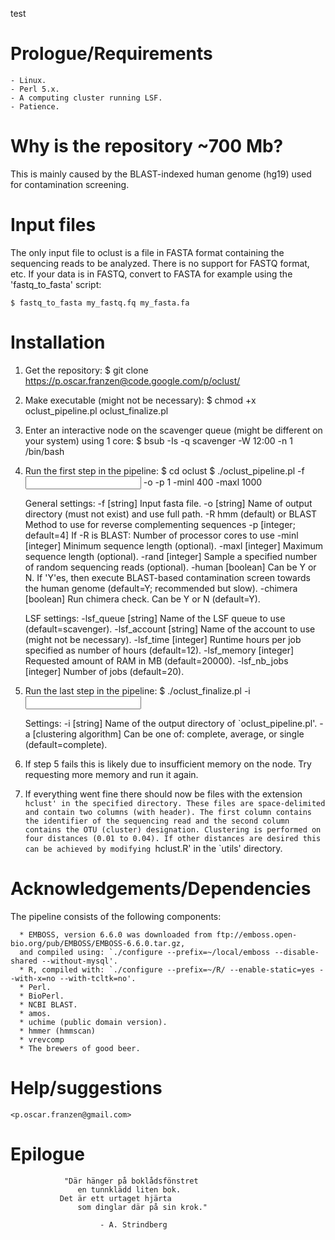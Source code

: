test

# Prologue/Requirements
	- Linux.
	- Perl 5.x.
	- A computing cluster running LSF.
	- Patience.


Why is the repository ~700 Mb?
==============================
This is mainly caused by the BLAST-indexed human genome (hg19) used for contamination screening.


Input files
===========
The only input file to oclust is a file in FASTA format containing the sequencing reads to be
analyzed. There is no support for FASTQ format, etc. If your data is in FASTQ, convert to FASTA
for example using the 'fastq_to_fasta' script:

	$ fastq_to_fasta my_fastq.fq my_fasta.fa


Installation
============
1. Get the repository:
	$ git clone https://p.oscar.franzen@code.google.com/p/oclust/

2. Make executable (might not be necessary):
	$ chmod +x oclust_pipeline.pl oclust_finalize.pl

3. Enter an interactive node on the scavenger queue (might be different on your system) using 1 core:
	$ bsub -Is -q scavenger -W 12:00 -n 1 /bin/bash

4. Run the first step in the pipeline:
	$ cd oclust
	$ ./oclust_pipeline.pl -f <input fasta file> -o <output directory> -p 1 -minl 400 -maxl 1000

    General settings:
    -f [string]                Input fasta file.
    -o [string]                Name of output directory (must not exist) and use full path.
    -R hmm (default) or BLAST  Method to use for reverse complementing sequences
    -p [integer; default=4]    If -R is BLAST: Number of processor cores to use
    -minl [integer]            Minimum sequence length (optional).
    -maxl [integer]            Maximum sequence length (optional).
    -rand [integer]            Sample a specified number of random sequencing reads (optional).
    -human [boolean]           Can be Y or N. If 'Y'es, then execute BLAST-based contamination
                               screen towards the human genome (default=Y; recommended but slow).
    -chimera [boolean]         Run chimera check. Can be Y or N (default=Y).

    LSF settings:
    -lsf_queue [string]        Name of the LSF queue to use (default=scavenger).
    -lsf_account [string]      Name of the account to use (might not be necessary).
    -lsf_time [integer]        Runtime hours per job specified as number of hours (default=12).
    -lsf_memory [integer]      Requested amount of RAM in MB (default=20000).
    -lsf_nb_jobs [integer]     Number of jobs (default=20).

5. Run the last step in the pipeline:
    $ ./oclust_finalize.pl -i <input directory>

    Settings:
    -i [string]                  Name of the output directory of `oclust_pipeline.pl'.
    -a [clustering algorithm]    Can be one of: complete, average, or single (default=complete).

6. If step 5 fails this is likely due to insufficient memory on the node. Try requesting more
   memory and run it again.

7. If everything went fine there should now be files with the extension `hclust' in the specified
   directory. These files are space-delimited and contain two columns (with header). The first column
   contains the identifier of the sequencing read and the second column contains the OTU (cluster)
   designation. Clustering is performed on four distances (0.01 to 0.04). If other distances are
   desired this can be achieved by modifying `hclust.R' in the `utils' directory.


Acknowledgements/Dependencies
=============================
The pipeline consists of the following components:

      * EMBOSS, version 6.6.0 was downloaded from ftp://emboss.open-bio.org/pub/EMBOSS/EMBOSS-6.6.0.tar.gz,
      and compiled using: `./configure --prefix=~/local/emboss --disable-shared --without-mysql'.
      * R, compiled with: `./configure --prefix=~/R/ --enable-static=yes --with-x=no --with-tcltk=no'.
      * Perl.
      * BioPerl.
      * NCBI BLAST.
      * amos.
      * uchime (public domain version).
      * hmmer (hmmscan)
      * vrevcomp
      * The brewers of good beer.

Help/suggestions
================
	<p.oscar.franzen@gmail.com>


Epilogue
========
	            "Där hänger på boklådsfönstret
                   en tunnklädd liten bok.
               Det är ett urtaget hjärta
                   som dinglar där på sin krok."

                        - A. Strindberg

